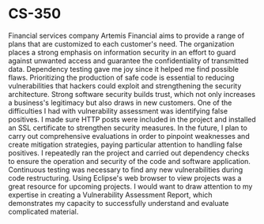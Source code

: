 # CS-350
Financial services company Artemis Financial aims to provide a range of plans that are customized to each customer's need. The organization places a strong emphasis on information security in an effort to guard against unwanted access and guarantee the confidentiality of transmitted data. Dependency testing gave me joy since it helped me find possible flaws. Prioritizing the production of safe code is essential to reducing vulnerabilities that hackers could exploit and strengthening the security architecture. Strong software security builds trust, which not only increases a business's legitimacy but also draws in new customers.
One of the difficulties I had with vulnerability assessment was identifying false positives. I made sure HTTP posts were included in the project and installed an SSL certificate to strengthen security measures. In the future, I plan to carry out comprehensive evaluations in order to pinpoint weaknesses and create mitigation strategies, paying particular attention to handling false positives.
I repeatedly ran the project and carried out dependency checks to ensure the operation and security of the code and software application. Continuous testing was necessary to find any new vulnerabilities during code restructuring. Using Eclipse's web browser to view projects was a great resource for upcoming projects. I would want to draw attention to my expertise in creating a Vulnerability Assessment Report, which demonstrates my capacity to successfully understand and evaluate complicated material.

